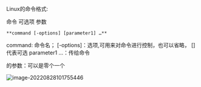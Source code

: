 Linux的命令格式:

命令  可选项  参数

`**command [-options] [parameter1] …**` 

command: 命令名； [-options]：选项,可用来对命令进行控制，也可以省略， []代表可选 parameter1 …：传给命令

的参数：可以是零个一个



![image-20220828101755446](C:\Users\王者爸爸杜\AppData\Roaming\Typora\typora-user-images\image-20220828101755446.png)